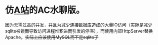 # 仿[A站](http://www.acfun.cn)的AC水聊版。
因为无需过高的并发，并且为减少连接数据库造成的大量IO访问（实际是减少sqlite被锁而导致访问进程堆积进而引发的停滞），而使用内部HttpServer替换Apache。~~实际上应该使用MySQL而不是sqlite了~~
